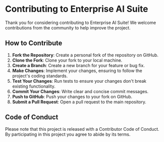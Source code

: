 # Contributing to Enterprise AI Suite

Thank you for considering contributing to Enterprise AI Suite! We welcome contributions from the community to help improve the project.

## How to Contribute

1. **Fork the Repository**: Create a personal fork of the repository on GitHub.
2. **Clone the Fork**: Clone your fork to your local machine.
3. **Create a Branch**: Create a new branch for your feature or bug fix.
4. **Make Changes**: Implement your changes, ensuring to follow the project's coding standards.
5. **Test Your Changes**: Run tests to ensure your changes don't break existing functionality.
6. **Commit Your Changes**: Write clear and concise commit messages.
7. **Push to GitHub**: Push your changes to your fork on GitHub.
8. **Submit a Pull Request**: Open a pull request to the main repository.

## Code of Conduct

Please note that this project is released with a Contributor Code of Conduct. By participating in this project you agree to abide by its terms. 